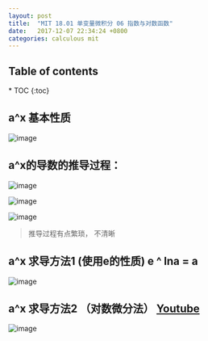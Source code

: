 ```yaml
---
layout: post
title:  "MIT 18.01 单变量微积分 06 指数与对数函数"
date:   2017-12-07 22:34:24 +0800
categories: calculous mit
---
```

<h2>Table of contents</h2>
* TOC
{:toc}

## a^x 基本性质
![image](https://user-images.githubusercontent.com/150418/33716765-544d47b0-db92-11e7-849c-7523123cd20b.png)

## a^x的导数的推导过程：
![image](https://user-images.githubusercontent.com/150418/33720077-d02a311c-db9d-11e7-90b8-4af56ca2fcc5.png)

![image](https://user-images.githubusercontent.com/150418/33720313-89499214-db9e-11e7-907a-fdd842de9199.png)


![image](https://user-images.githubusercontent.com/150418/33720260-5c75f430-db9e-11e7-9aae-b3659fe639a3.png)

> 推导过程有点繁琐， 不清晰

## a^x 求导方法1 (使用e的性质) e ^ lna = a
![image](https://user-images.githubusercontent.com/150418/33720001-92f1681a-db9d-11e7-9242-b24cce30ac4a.png)


## a^x 求导方法2 （对数微分法） [Youtube](https://www.youtube.com/watch?v=tBsVZE8ZzOE&t=187s)

![image](https://user-images.githubusercontent.com/150418/33715614-1bba0130-db8e-11e7-9a7e-10e21430c5fb.png)



